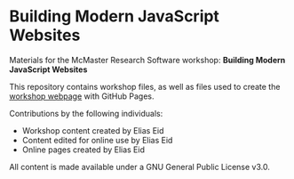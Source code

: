 # Building Modern JavaScript Websites

Materials for the McMaster Research Software workshop: **Building Modern JavaScript Websites**  

This repository contains workshop files, as well as files used to create the [workshop webpage](https://mcmasterrs.github.io/ws_web-design-guide/) with GitHub Pages.  

Contributions by the following individuals: 
- Workshop content created by Elias Eid
- Content edited for online use by Elias Eid
- Online pages created by Elias Eid

All content is made available under a GNU General Public License v3.0.  
